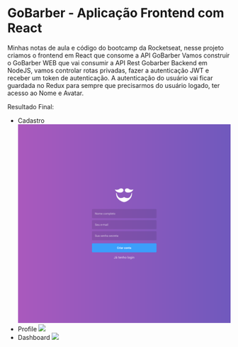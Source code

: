 # GoBarber - Aplicação Frontend com React

Minhas notas de aula e código do bootcamp da Rocketseat, nesse projeto criamos o frontend em React que consome a API GoBarber
Vamos construir o GoBarber WEB que vai consumir a API Rest Gobarber Backend em NodeJS, vamos controlar rotas privadas, fazer a autenticação JWT e receber um token de autenticação. A autenticação do usuário vai ficar guardada no Redux para sempre que precisarmos do usuário logado, ter acesso ao Nome e Avatar.


Resultado Final:
* Cadastro
![](https://raw.githubusercontent.com/tgmarinho/Images/master/bootcamp-rocketseat/gobarber-web-signup.png)
* Profile
![](https://user-images.githubusercontent.com/45233696/76221547-04e32480-61f8-11ea-878a-a7994a5c2aee.png)
* Dashboard
![](https://user-images.githubusercontent.com/45233696/76221128-5808a780-61f7-11ea-92a4-63a98bcb6505.png)

